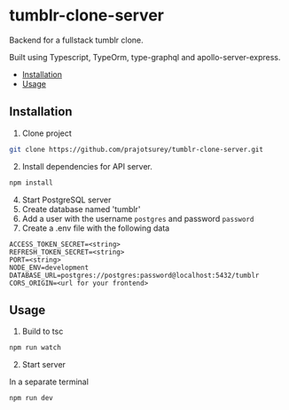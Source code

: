 # tumblr-clone-server

Backend for a fullstack tumblr clone.

Built using Typescript, TypeOrm, type-graphql and apollo-server-express. 
* [Installation](#user-content-installation)
* [Usage](#user-content-usage)

## Installation

1. Clone project

```bash
git clone https://github.com/prajotsurey/tumblr-clone-server.git
```

2. Install dependencies for API server.

```bash
npm install
```

4. Start PostgreSQL server
5. Create database named 'tumblr'
6. Add a user with the username `postgres` and password `password`
7. Create a .env file with the following data
```
ACCESS_TOKEN_SECRET=<string>
REFRESH_TOKEN_SECRET=<string>
PORT=<string>
NODE_ENV=development
DATABASE_URL=postgres://postgres:password@localhost:5432/tumblr
CORS_ORIGIN=<url for your frontend>
```
## Usage

1. Build to tsc

```bash
npm run watch
```

2. Start server

In a separate terminal
```bash
npm run dev
```
